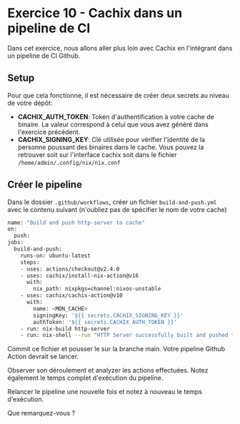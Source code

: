 # Exercice 10 - Cachix dans un pipeline de CI

Dans cet exercice, nous allons aller plus loin avec Cachix en l'intégrant dans un pipeline de CI Github.


## Setup

Pour que cela fonctionne, il est nécessaire de créer deux secrets au niveau de votre dépôt:
- **CACHIX_AUTH_TOKEN**: Token d'authentification à votre cache de binaire. La valeur correspond à celui que vous avez généré dans l'exercice précédent.
- **CACHIX_SIGNING_KEY**: Clé utilisée pour vérifier l'identité de la personne poussant des binaires dans le cache. Vous pouvez la retrouver soit sur l'interface cachix soit dans le fichier `/home/admin/.config/nix/nix.conf`

## Créer le pipeline

Dans le dossier `.github/workflows`, créer un fichier `build-and-push.yml` avec le contenu suivant (n'oubliez pas de spécifier le nom de votre cache)
```bash
name: "Build and push http-server to cache"
on:
  push:
jobs:
  build-and-push:
    runs-on: ubuntu-latest
    steps:
    - uses: actions/checkout@v2.4.0
    - uses: cachix/install-nix-action@v16
      with:
        nix_path: nixpkgs=channel:nixos-unstable
    - uses: cachix/cachix-action@v10
      with:
        name: <MON_CACHE>
        signingKey: '${{ secrets.CACHIX_SIGNING_KEY }}'
        authToken: '${{ secrets.CACHIX_AUTH_TOKEN }}'
    - run: nix-build http-server
    - run: nix-shell --run "HTTP Server successfully built and pushed to cache !"
```

Commit ce fichier et pousser le sur la branche main. Votre pipeline Github Action devrait se lancer.

Observer son déroulement et analyzer les actions effectuées. Notez également le temps complet d'exécution du pipeline.

Relancer le pipeline une nouvelle fois et notez à nouveau le temps d'exécution.

Que remarquez-vous ?